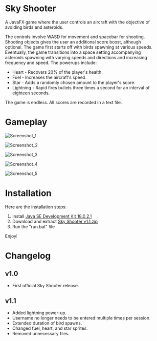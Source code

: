 # Sky Shooter
A JavaFX game where the user controls an aircraft with the objective of avoiding birds and asteroids.

The controls involve WASD for movement and spacebar for shooting. Shooting objects gives the user an additional score boost, although optional. The game first starts off with birds spawning at various speeds. Eventually, the game transitions into a space setting accompanying asteroids spawning with varying speeds and directions and increasing frequency and speed. The powerups include:

- Heart - Recovers 20% of the player's health.
- Fuel - Increases the aircraft's speed.
- Star - Adds a randomly chosen amount to the player's score.
- Lightning - Rapid fires bullets three times a second for an interval of eighteen seconds.

The game is endless. All scores are recorded in a text file.

# Gameplay

![Screenshot_1](https://user-images.githubusercontent.com/110805848/227341422-82cec206-2d71-4ae0-a400-45d07d1a78ab.jpg)

![Screenshot_2](https://user-images.githubusercontent.com/110805848/227342173-0eb2c6d6-de72-4698-b423-954a8e21e80e.jpg)

![Screenshot_3](https://github.com/PranithVP/Sky-Shooter/assets/110805848/4b34b84e-f2bc-4656-8a59-133da3ca23e6)

![Screenshot_4](https://user-images.githubusercontent.com/110805848/227341536-1264b5cd-079b-4687-bfbc-0b45f11be5b6.jpg)

![Screenshot_5](https://github.com/PranithVP/Sky-Shooter/assets/110805848/5fc2a30b-e7a8-4476-bc8a-d6d908d50c47)

# Installation
Here are the installation steps:
1. Install [Java SE Development Kit 18.0.2.1](https://www.oracle.com/java/technologies/downloads/#jdk18-windows)
2. Download and extract [Sky Shooter v1.1.zip](https://github.com/PranithVP/Sky-Shooter/tree/main/downloads)
3. Run the "run.bat" file

Enjoy!

# Changelog

## v1.0

- First official Sky Shooter release.

## v1.1

- Added lightning power-up.
- Username no longer needs to be entered multiple times per session.
- Extended duration of bird spawns.
- Changed fuel, heart, and star sprites.
- Removed unnecessary files.
